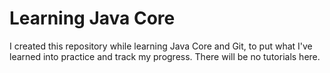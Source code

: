 # Learning Java Core
I created this repository while learning Java Core and Git, to put what I've learned into practice and track my progress. There will be no tutorials here.